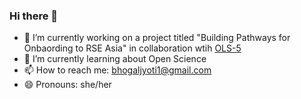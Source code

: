 ### Hi there 👋

<!--
**jyoti-bhogal/jyoti-bhogal** is a ✨ _special_ ✨ repository because its `README.md` (this file) appears on your GitHub profile.

Here are some ideas to get you started:

- 🔭 I’m currently working on ...
- 🌱 I’m currently learning ...
- 👯 I’m looking to collaborate on ...
- 🤔 I’m looking for help with ...
- 💬 Ask me about ...
- 📫 How to reach me: 
- 😄 Pronouns: ...
- ⚡ Fun fact: ...
-->
- 🔭 I’m currently working on a project titled "Building Pathways for Onbaording to RSE Asia" in collaboration wtih [OLS-5](https://openlifesci.org/ols-5/projects-participants/)
- 🌱 I’m currently learning about Open Science
- 📫 How to reach me: bhogaljyoti1@gmail.com
- 😄 Pronouns: she/her
